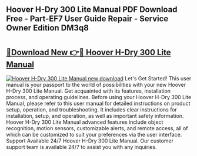 ## Hoover H-Dry 300 Lite Manual PDF Download Free - Part-EF7 User Guide Repair - Service Owner Edition DM3q8

# <h2><a href="http://cf17357.oget.top/?id=Hoover+H-Dry+300+Lite+Manual">🔗Download New 👉🔴 Hoover H-Dry 300 Lite Manual</a></h2>

[![Hoover H-Dry 300 Lite Manual new download](https://i.imgur.com/5g1atiW.png)](http://cf17357.oget.top/?id=Hoover+H-Dry+300+Lite+Manual)
Let's Get Started! This user manual is your passport to the world of possibilities with your new Hoover H-Dry 300 Lite Manual. Get acquainted with its features, installation process, and operating guidelines. Before using your Hoover H-Dry 300 Lite Manual, please refer to this user manual for detailed instructions on product setup, operation, and troubleshooting. It includes clear instructions for installation, setup, and operation, as well as important safety information. Hoover H-Dry 300 Lite Manual advanced features include object recognition, motion sensors, customizable alerts, and remote access, all of which can be customized to suit your preferences via the user interface. Support Available 24/7 Hoover H-Dry 300 Lite Manual. Our customer support team is available 24/7 to assist you with any inquiries.
